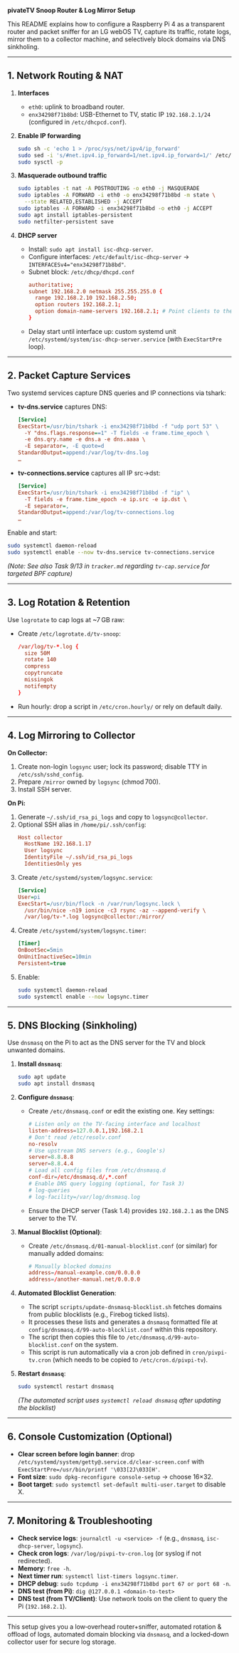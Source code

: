 **pivateTV Snoop Router & Log Mirror Setup**

This README explains how to configure a Raspberry Pi 4 as a transparent router and packet sniffer for an LG webOS TV, capture its traffic, rotate logs, mirror them to a collector machine, and selectively block domains via DNS sinkholing.

---

## 1. Network Routing & NAT

1. **Interfaces**
   - `eth0`: uplink to broadband router.
   - `enx34298f71b8bd`: USB-Ethernet to TV, static IP `192.168.2.1/24` (configured in `/etc/dhcpcd.conf`).

2. **Enable IP forwarding**
   ```bash
   sudo sh -c 'echo 1 > /proc/sys/net/ipv4/ip_forward'
   sudo sed -i 's/#net.ipv4.ip_forward=1/net.ipv4.ip_forward=1/' /etc/sysctl.conf
   sudo sysctl -p
   ```

3. **Masquerade outbound traffic**
   ```bash
   sudo iptables -t nat -A POSTROUTING -o eth0 -j MASQUERADE
   sudo iptables -A FORWARD -i eth0 -o enx34298f71b8bd -m state \
     --state RELATED,ESTABLISHED -j ACCEPT
   sudo iptables -A FORWARD -i enx34298f71b8bd -o eth0 -j ACCEPT
   sudo apt install iptables-persistent
   sudo netfilter-persistent save
   ```

4. **DHCP server**
   - Install: `sudo apt install isc-dhcp-server`.
   - Configure interfaces: `/etc/default/isc-dhcp-server` → `INTERFACESv4="enx34298f71b8bd"`.
   - Subnet block: `/etc/dhcp/dhcpd.conf`
     ```conf
     authoritative;
     subnet 192.168.2.0 netmask 255.255.255.0 {
       range 192.168.2.10 192.168.2.50;
       option routers 192.168.2.1;
       option domain-name-servers 192.168.2.1; # Point clients to the Pi for DNS
     }
     ```
   - Delay start until interface up: custom systemd unit `/etc/systemd/system/isc-dhcp-server.service` (with `ExecStartPre` loop).

---

## 2. Packet Capture Services

Two systemd services capture DNS queries and IP connections via tshark:

- **tv-dns.service** captures DNS:
  ```ini
  [Service]
  ExecStart=/usr/bin/tshark -i enx34298f71b8bd -f "udp port 53" \
    -Y "dns.flags.response==1" -T fields -e frame.time_epoch \
    -e dns.qry.name -e dns.a -e dns.aaaa \
    -E separator=, -E quote=d
  StandardOutput=append:/var/log/tv-dns.log
  …
  ```

- **tv-connections.service** captures all IP src→dst:
  ```ini
  [Service]
  ExecStart=/usr/bin/tshark -i enx34298f71b8bd -f "ip" \
    -T fields -e frame.time_epoch -e ip.src -e ip.dst \
    -E separator=,
  StandardOutput=append:/var/log/tv-connections.log
  …
  ```

Enable and start:
```bash
sudo systemctl daemon-reload
sudo systemctl enable --now tv-dns.service tv-connections.service
```
*(Note: See also Task 9/13 in `tracker.md` regarding `tv-cap.service` for targeted BPF capture)*

---

## 3. Log Rotation & Retention

Use `logrotate` to cap logs at ~7 GB raw:

- Create `/etc/logrotate.d/tv-snoop`:
  ```conf
  /var/log/tv-*.log {
    size 50M
    rotate 140
    compress
    copytruncate
    missingok
    notifempty
  }
  ```
- Run hourly: drop a script in `/etc/cron.hourly/` or rely on default daily.

---

## 4. Log Mirroring to Collector

**On Collector:**
1. Create non-login `logsync` user; lock its password; disable TTY in `/etc/ssh/sshd_config`.
2. Prepare `/mirror` owned by `logsync` (chmod 700).
3. Install SSH server.

**On Pi:**
1. Generate `~/.ssh/id_rsa_pi_logs` and copy to `logsync@collector`.
2. Optional SSH alias in `/home/pi/.ssh/config`:
   ```ini
   Host collector
     HostName 192.168.1.17
     User logsync
     IdentityFile ~/.ssh/id_rsa_pi_logs
     IdentitiesOnly yes
   ```
3. Create `/etc/systemd/system/logsync.service`:
   ```ini
   [Service]
   User=pi
   ExecStart=/usr/bin/flock -n /var/run/logsync.lock \
     /usr/bin/nice -n19 ionice -c3 rsync -az --append-verify \
     /var/log/tv-*.log logsync@collector:/mirror/
   ```
4. Create `/etc/systemd/system/logsync.timer`:
   ```ini
   [Timer]
   OnBootSec=5min
   OnUnitInactiveSec=10min
   Persistent=true
   ```
5. Enable:
   ```bash
   sudo systemctl daemon-reload
   sudo systemctl enable --now logsync.timer
   ```

---

## 5. DNS Blocking (Sinkholing)

Use `dnsmasq` on the Pi to act as the DNS server for the TV and block unwanted domains.

1. **Install `dnsmasq`**:
   ```bash
   sudo apt update
   sudo apt install dnsmasq
   ```

2. **Configure `dnsmasq`**:
   - Create `/etc/dnsmasq.conf` or edit the existing one. Key settings:
     ```conf
     # Listen only on the TV-facing interface and localhost
     listen-address=127.0.0.1,192.168.2.1
     # Don't read /etc/resolv.conf
     no-resolv
     # Use upstream DNS servers (e.g., Google's)
     server=8.8.8.8
     server=8.8.4.4
     # Load all config files from /etc/dnsmasq.d
     conf-dir=/etc/dnsmasq.d/,*.conf
     # Enable DNS query logging (optional, for Task 3)
     # log-queries
     # log-facility=/var/log/dnsmasq.log
     ```
   - Ensure the DHCP server (Task 1.4) provides `192.168.2.1` as the DNS server to the TV.

3. **Manual Blocklist (Optional)**:
   - Create `/etc/dnsmasq.d/01-manual-blocklist.conf` (or similar) for manually added domains:
     ```conf
     # Manually blocked domains
     address=/manual-example.com/0.0.0.0
     address=/another-manual.net/0.0.0.0
     ```

4. **Automated Blocklist Generation**:
   - The script `scripts/update-dnsmasq-blocklist.sh` fetches domains from public blocklists (e.g., Firebog ticked lists).
   - It processes these lists and generates a `dnsmasq` formatted file at `config/dnsmasq.d/99-auto-blocklist.conf` within this repository.
   - The script then copies this file to `/etc/dnsmasq.d/99-auto-blocklist.conf` on the system.
   - This script is run automatically via a cron job defined in `cron/pivpi-tv.cron` (which needs to be copied to `/etc/cron.d/pivpi-tv`).

5. **Restart `dnsmasq`**:
   ```bash
   sudo systemctl restart dnsmasq
   ```
   *(The automated script uses `systemctl reload dnsmasq` after updating the blocklist)*

---

## 6. Console Customization (Optional)

- **Clear screen before login banner**: drop `/etc/systemd/system/getty@.service.d/clear-screen.conf` with `ExecStartPre=/usr/bin/printf '\033[2J\033[H'`.
- **Font size**: `sudo dpkg-reconfigure console-setup` → choose 16×32.
- **Boot target**: `sudo systemctl set-default multi-user.target` to disable X.

---

## 7. Monitoring & Troubleshooting

- **Check service logs**: `journalctl -u <service> -f` (e.g., `dnsmasq`, `isc-dhcp-server`, `logsync`).
- **Check cron logs**: `/var/log/pivpi-tv-cron.log` (or syslog if not redirected).
- **Memory**: `free -h`.
- **Next timer run**: `systemctl list-timers logsync.timer`.
- **DHCP debug**: `sudo tcpdump -i enx34298f71b8bd port 67 or port 68 -n`.
- **DNS test (from Pi)**: `dig @127.0.0.1 <domain-to-test>`
- **DNS test (from TV/Client)**: Use network tools on the client to query the Pi (`192.168.2.1`).

---

This setup gives you a low‑overhead router+sniffer, automated rotation & offload of logs, automated domain blocking via `dnsmasq`, and a locked‑down collector user for secure log storage.
